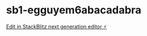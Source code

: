 # sb1-egguyem6abacadabra

[Edit in StackBlitz next generation editor ⚡️](https://stackblitz.com/~/github.com/timtielo/sb1-egguyem6abacadabra)